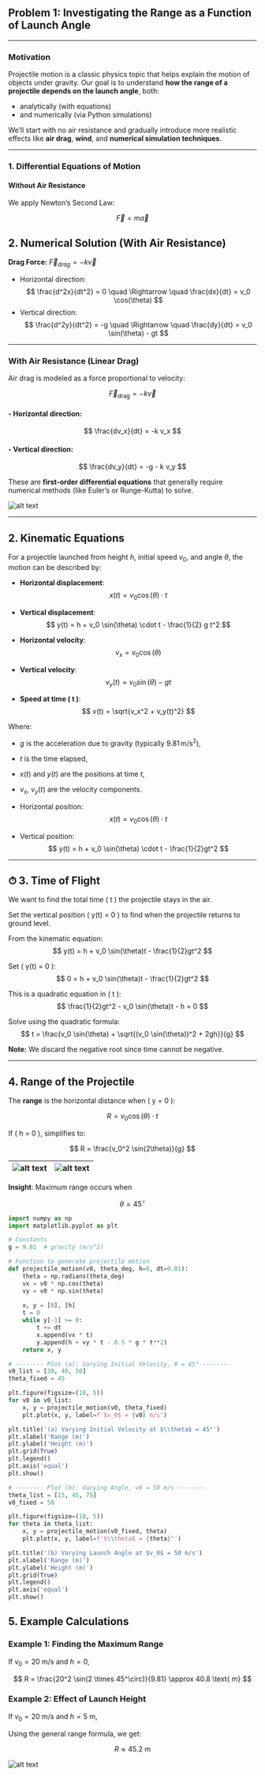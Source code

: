 ## Problem 1: Investigating the Range as a Function of Launch Angle

---

### Motivation

Projectile motion is a classic physics topic that helps explain the motion of objects under gravity. Our goal is to understand **how the range of a projectile depends on the launch angle**, both:

- analytically (with equations)
- and numerically (via Python simulations)

We’ll start with no air resistance and gradually introduce more realistic effects like **air drag**, **wind**, and **numerical simulation techniques**.

---

###  1. Differential Equations of Motion

####  Without Air Resistance

We apply Newton’s Second Law:

$$
\vec{F} = m\vec{a}
$$

## 2. Numerical Solution (With Air Resistance)

**Drag Force:** $\vec{F}_{drag} = -k\vec{v}$

- Horizontal direction:
  $$
  \frac{d^2x}{dt^2} = 0 \quad \Rightarrow \quad \frac{dx}{dt} = v_0 \cos(\theta)
  $$
- Vertical direction:
  $$
  \frac{d^2y}{dt^2} = -g \quad \Rightarrow \quad \frac{dy}{dt} = v_0 \sin(\theta) - gt
  $$

---

###  With Air Resistance (Linear Drag)

Air drag is modeled as a force proportional to velocity:

$$
\vec{F}_{\text{drag}} = -k \vec{v}
$$

#### - Horizontal direction:

$$
\frac{dv_x}{dt} = -k v_x
$$

#### - Vertical direction:

$$
\frac{dv_y}{dt} = -g - k v_y
$$

These are **first-order differential equations** that generally require numerical methods (like Euler’s or Runge-Kutta) to solve.


![alt text](image-14.png)

---

## 2. Kinematic Equations

For a projectile launched from height $h$, initial speed $v_0$, and angle $\theta$, the motion can be described by:


- **Horizontal displacement**:
  $$
  x(t) = v_0 \cos(\theta) \cdot t
  $$

- **Vertical displacement**:
  $$
  y(t) = h + v_0 \sin(\theta) \cdot t - \frac{1}{2} g t^2
  $$

- **Horizontal velocity**:
  $$
  v_x = v_0 \cos(\theta)
  $$

- **Vertical velocity**:
  $$
  v_y(t) = v_0 \sin(\theta) - g t
  $$

- **Speed at time \( t \)**:
  $$
  v(t) = \sqrt{v_x^2 + v_y(t)^2}
  $$

Where:
- $g$ is the acceleration due to gravity (typically $9.81 \, \text{m/s}^2$),
- $t$ is the time elapsed,
- $x(t)$ and $y(t)$ are the positions at time $t$,
- $v_x$, $v_y(t)$ are the velocity components.




- Horizontal position:
  $$
  x(t) = v_0 \cos(\theta) \cdot t
  $$

- Vertical position:
  $$
  y(t) = h + v_0 \sin(\theta) \cdot t - \frac{1}{2}gt^2
  $$

---

## ⏱ 3. Time of Flight 

We want to find the total time \( t \) the projectile stays in the air.

Set the vertical position \( y(t) = 0 \) to find when the projectile returns to ground level.

From the kinematic equation:
$$
y(t) = h + v_0 \sin(\theta)t - \frac{1}{2}gt^2
$$

Set \( y(t) = 0 \):
$$
0 = h + v_0 \sin(\theta)t - \frac{1}{2}gt^2
$$

This is a quadratic equation in \( t \):
$$
\frac{1}{2}gt^2 - v_0 \sin(\theta)t - h = 0
$$


Solve using the quadratic formula:
$$
t = \frac{v_0 \sin(\theta) + \sqrt{(v_0 \sin(\theta))^2 + 2gh}}{g}
$$

 **Note:** We discard the negative root since time cannot be negative.

---

##  4. Range of the Projectile

The **range** is the horizontal distance when \( y = 0 \):

$$
R = v_0 \cos(\theta) \cdot t
$$

If \( h = 0 \), simplifies to:

$$
R = \frac{v_0^2 \sin(2\theta)}{g}
$$

| ![alt text](image-15.png) | ![alt text](image-16.png) |
|:-------------------------:|:-------------------------:|



**Insight**: Maximum range occurs when 

$$
\theta = 45^\circ
$$

```python
import numpy as np
import matplotlib.pyplot as plt

# Constants
g = 9.81  # gravity (m/s^2)

# Function to generate projectile motion
def projectile_motion(v0, theta_deg, h=0, dt=0.01):
    theta = np.radians(theta_deg)
    vx = v0 * np.cos(theta)
    vy = v0 * np.sin(theta)
    
    x, y = [0], [h]
    t = 0
    while y[-1] >= 0:
        t += dt
        x.append(vx * t)
        y.append(h + vy * t - 0.5 * g * t**2)
    return x, y

# -------- Plot (a): Varying Initial Velocity, θ = 45° --------
v0_list = [30, 40, 50]
theta_fixed = 45

plt.figure(figsize=(10, 5))
for v0 in v0_list:
    x, y = projectile_motion(v0, theta_fixed)
    plt.plot(x, y, label=f'$v_0$ = {v0} m/s')

plt.title('(a) Varying Initial Velocity at $\\theta$ = 45°')
plt.xlabel('Range (m)')
plt.ylabel('Height (m)')
plt.grid(True)
plt.legend()
plt.axis('equal')
plt.show()

# -------- Plot (b): Varying Angle, v0 = 50 m/s --------
theta_list = [15, 45, 75]
v0_fixed = 50

plt.figure(figsize=(10, 5))
for theta in theta_list:
    x, y = projectile_motion(v0_fixed, theta)
    plt.plot(x, y, label=f'$\\theta$ = {theta}°')

plt.title('(b) Varying Launch Angle at $v_0$ = 50 m/s')
plt.xlabel('Range (m)')
plt.ylabel('Height (m)')
plt.grid(True)
plt.legend()
plt.axis('equal')
plt.show()
```
## **5. Example Calculations**

### **Example 1: Finding the Maximum Range**
If $v_0 = 20$ m/s and $h=0$,

$$ R = \frac{20^2 \sin(2 \times 45^\circ)}{9.81} \approx 40.8 \text{ m} $$

### **Example 2: Effect of Launch Height**
If $v_0 = 20$ m/s and $h=5$ m,

Using the general range formula, we get:

$$ R \approx 45.2 \text{ m} $$

![alt text](image-17.png)
